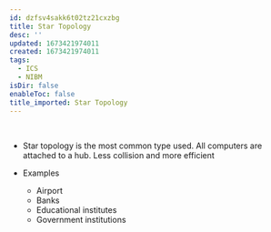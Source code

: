 ```yaml
---
id: dzfsv4sakk6t02tz21cxzbg
title: Star Topology
desc: ''
updated: 1673421974011
created: 1673421974011
tags:
  - ICS
  - NIBM
isDir: false
enableToc: false
title_imported: Star Topology
---
```



 

-   Star topology is the most common type used. All computers are attached to a hub. Less collision and more efficient

- Examples 
	- Airport 
	- Banks
	- Educational institutes 
	- Government institutions 